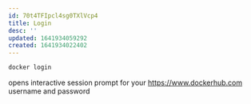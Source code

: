 ```yaml
---
id: 70t4TFIpcl4sg0TXlVcp4
title: Login
desc: ''
updated: 1641934059292
created: 1641934022402
---
```


```bash
docker login
```

opens interactive session prompt for your <https://www.dockerhub.com> username and password

